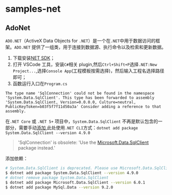 # samples-net

## AdoNet

`ADO.NET`（ActiveX Data Objects for `.NET`）是一个在`.NET`中用于数据访问的框架。`ADO.NET` 提供了一组类，用于连接到数据源、执行命令以及检索和更新数据。

1. 下载安装[NET SDK](https://dotnet.microsoft.com/zh-cn/download)；
2. 打开 VSCode 工具，安装`C#`相关 plugin,然后`Ctrl+Shift+P`选择`.NET:New Project...`,选择`Console App`(工程模板按需选择)，然后输入工程名选择路径即可；
3. 函数运行入口在`Program.cs`

`The type name 'SqlConnection' could not be found in the namespace 'System.Data.SqlClient'. This type has been forwarded to assembly 'System.Data.SqlClient, Version=0.0.0.0, Culture=neutral, PublicKeyToken=b03f5f7f11d50a3a' Consider adding a reference to that assembly.`

在`.NET Core` 或 `.NET 5+` 项目中，`System.Data.SqlClient` 不再是默认包含的一部分，需要手动[添加](https://www.nuget.org/packages/System.Data.SqlClient),此处使用`.NET CLI`方式：`dotnet add package System.Data.SqlClient --version 4.9.0`

> 'SqlConnection' is obsolete: 'Use the [Microsoft.Data.SqlClient](https://learn.microsoft.com/zh-cn/sql/connect/ado-net/introduction-microsoft-data-sqlclient-namespace) package instead.'

添加依赖：

```bash
# System.Data.SqlClient is deprecated. Please use Microsoft.Data.SqlClient instead.
$ dotnet add package System.Data.SqlClient --version 4.9.0
# dotnet remove package System.Data.SqlClient
$ dotnet add package Microsoft.Data.SqlClient --version 6.0.1
$ dotnet add package MySql.Data --version 9.2.0
```
